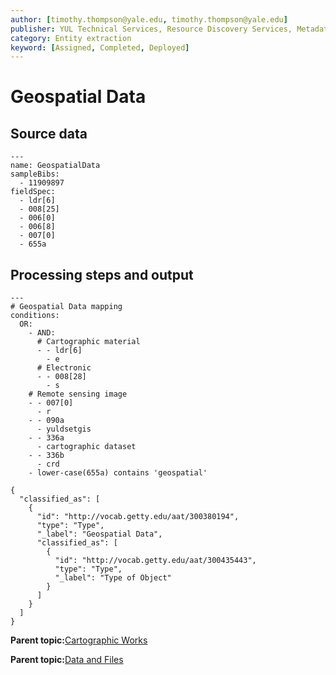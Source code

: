 ```yaml
---
author: [timothy.thompson@yale.edu, timothy.thompson@yale.edu]
publisher: YUL Technical Services, Resource Discovery Services, Metadata Services Unit
category: Entity extraction
keyword: [Assigned, Completed, Deployed]
---
```


# Geospatial Data

## Source data

```
---
name: GeospatialData
sampleBibs:
  - 11909897
fieldSpec: 
  - ldr[6]
  - 008[25]
  - 006[0]
  - 006[8]
  - 007[0]
  - 655a
```

## Processing steps and output

```
---
# Geospatial Data mapping
conditions:
  OR:
    - AND:
      # Cartographic material
      - - ldr[6]
        - e
      # Electronic
      - - 008[28]
        - s
    # Remote sensing image
    - - 007[0]
      - r
    - - 090a
      - yuldsetgis
    - - 336a
      - cartographic dataset  
    - - 336b
      - crd    
    - lower-case(655a) contains 'geospatial'
```

```
{
  "classified_as": [
    {
      "id": "http://vocab.getty.edu/aat/300380194",
      "type": "Type",
      "_label": "Geospatial Data",
      "classified_as": [
        {
          "id": "http://vocab.getty.edu/aat/300435443",
          "type": "Type",
          "_label": "Type of Object"
        }
      ]
    }
  ]    		
}
```

**Parent topic:**[Cartographic Works](../../tasks/supertypes/cartographicformats.md)

**Parent topic:**[Data and Files](../../tasks/supertypes/dataandfiles.md)

